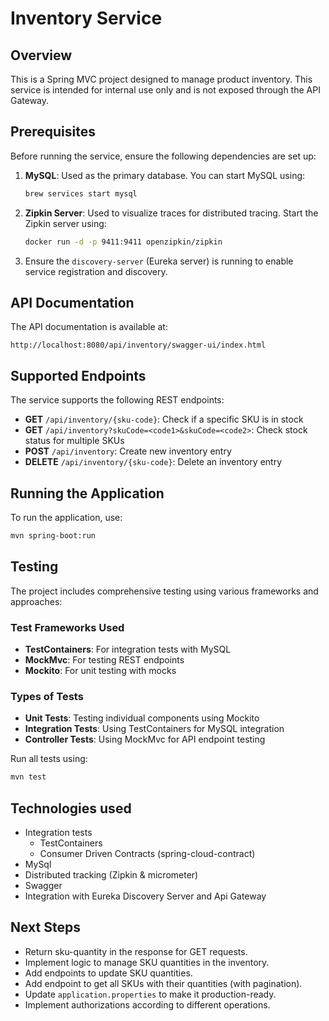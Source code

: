 # Inventory Service

## Overview

This is a Spring MVC project designed to manage product inventory.
This service is intended for internal use only and is not exposed through the API Gateway.

## Prerequisites

Before running the service, ensure the following dependencies are set up:

1. **MySQL**: Used as the primary database. You can start MySQL using:
   ```bash
   brew services start mysql
   ```

2. **Zipkin Server**: Used to visualize traces for distributed tracing. Start the Zipkin server using:
   ```bash
   docker run -d -p 9411:9411 openzipkin/zipkin
   ```

3. Ensure the `discovery-server` (Eureka server) is running to enable service registration and
   discovery.

## API Documentation

The API documentation is available at:
```
http://localhost:8080/api/inventory/swagger-ui/index.html
```

## Supported Endpoints

The service supports the following REST endpoints:

- **GET** `/api/inventory/{sku-code}`: Check if a specific SKU is in stock
- **GET** `/api/inventory?skuCode=<code1>&skuCode=<code2>`: Check stock status for multiple SKUs
- **POST** `/api/inventory`: Create new inventory entry
- **DELETE** `/api/inventory/{sku-code}`: Delete an inventory entry

## Running the Application

To run the application, use:

```bash
mvn spring-boot:run
```

## Testing

The project includes comprehensive testing using various frameworks and approaches:

### Test Frameworks Used
- **TestContainers**: For integration tests with MySQL
- **MockMvc**: For testing REST endpoints
- **Mockito**: For unit testing with mocks

### Types of Tests
- **Unit Tests**: Testing individual components using Mockito
- **Integration Tests**: Using TestContainers for MySQL integration
- **Controller Tests**: Using MockMvc for API endpoint testing

Run all tests using:
```bash
mvn test
```

## Technologies used
- Integration tests
   - TestContainers
   - Consumer Driven Contracts (spring-cloud-contract)
- MySql
- Distributed tracking (Zipkin & micrometer)
- Swagger
- Integration with Eureka Discovery Server and Api Gateway

## Next Steps
- Return sku-quantity in the response for GET requests.
- Implement logic to manage SKU quantities in the inventory.
- Add endpoints to update SKU quantities.
- Add endpoint to get all SKUs with their quantities (with pagination).
- Update `application.properties` to make it production-ready.
- Implement authorizations according to different operations.
